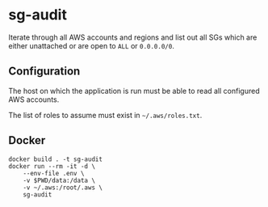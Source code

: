 # sg-audit

Iterate through all AWS accounts and regions and list out all SGs which are either unattached or are open to `ALL` or `0.0.0.0/0`.

## Configuration

The host on which the application is run must be able to read all configured AWS accounts.

The list of roles to assume must exist in `~/.aws/roles.txt`.

## Docker

```
docker build . -t sg-audit
docker run --rm -it -d \
	--env-file .env \
	-v $PWD/data:/data \
	-v ~/.aws:/root/.aws \
	sg-audit
```
